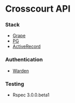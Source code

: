 # Crosscourt API

### Stack

- [Grape](https://github.com/intridea/grape)
- [PG](http://www.postgresql.org/docs/)
- [ActiveRecord](http://rubygems.org/gems/activerecord)

### Authentication

- [Warden](https://github.com/hassox/warden)

### Testing

- Rspec 3.0.0.beta1
